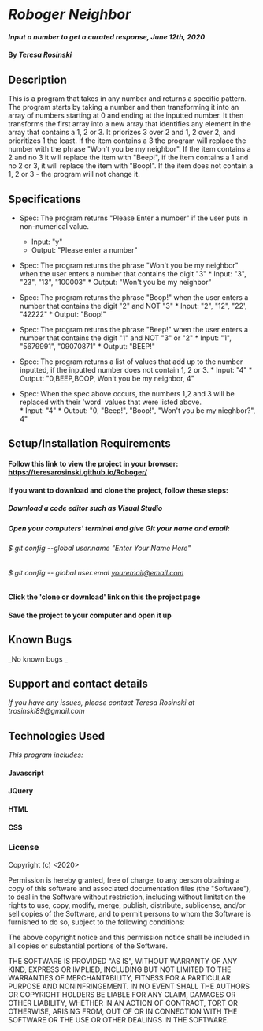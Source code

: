 # _Roboger Neighbor_

#### _Input a number to get a curated response, June 12th, 2020_

#### By _**Teresa Rosinski**_

## Description

This is a program that takes in any number and returns a specific pattern. The program starts by taking a number and then transforming it into an array of numbers starting at 0 and ending at the inputted number. It then transforms the first array into a new array that identifies any element in the array that contains a 1, 2 or 3. It priorizes 3 over 2 and 1, 2 over 2, and prioritizes 1 the least. If the item contains a 3 the program will replace the number with the phrase "Won't you be my neighbor". If the item contains a 2 and no 3 it will replace the item with "Beep!", if the item contains a 1 and no 2 or 3, it will replace the item with "Boop!". If the item does not contain a 1, 2 or 3 - the program will not change it. 

## Specifications

  * Spec: The program returns "Please Enter a number" if the user puts in non-numerical value.
    * Input: "y"
    * Output: "Please enter a number"

   * Spec: The program returns the phrase "Won't you be my neighbor" when the user enters a number that contains the digit "3"
    * Input: "3", "23", "13", "100003"
    * Output: "Won't you be my neighbor"

   * Spec: The program returns the phrase "Boop!" when the user enters a number that contains the digit "2" and NOT "3"
    * Input: "2", "12", "22', "42222"
    * Output: "Boop!"

   * Spec: The program returns the phrase "Beep!" when the user enters a number that contains the digit "1" and NOT "3" or "2"
    * Input: "1", "5679991", "09070871"
    * Output: "BEEP!"

   * Spec: The program returns a list of values that add up to the number inputted, if the inputted number does not contain 1, 2 or 3. 
    * Input: "4"
    * Output: "0,BEEP,BOOP, Won't you be my neighbor, 4"

   * Spec: When the spec above occurs, the numbers 1,2 and 3 will be replaced with their 'word' values that were listed above.  
    * Input: "4"
    * Output: "0, "Beep!", "Boop!", "Won't you be my nieghbor?", 4"

## Setup/Installation Requirements

#### Follow this link to view the project in your browser: https://teresarosinski.github.io/Roboger/
#### If you want to download and clone the project, follow these steps:
##### Download a code editor such as Visual Studio
##### Open your computers' terminal and give GIt your name and email:
###### $ git config --global user.name "Enter Your Name Here"
###### $ git config -- global user.emal youremail@email.com
#### Click the 'clone or download' link on this the project page
#### Save the project to your computer and open it up

## Known Bugs

_No known bugs _

## Support and contact details

_If you have any issues, please contact Teresa Rosinski at trosinski89@gmail.com_

## Technologies Used

_This program includes:_
#### Javascript
#### JQuery
#### HTML
#### CSS

### License

Copyright (c) <2020> <Teresa Rosinski>

Permission is hereby granted, free of charge, to any person obtaining a copy
of this software and associated documentation files (the "Software"), to deal
in the Software without restriction, including without limitation the rights
to use, copy, modify, merge, publish, distribute, sublicense, and/or sell
copies of the Software, and to permit persons to whom the Software is
furnished to do so, subject to the following conditions:

The above copyright notice and this permission notice shall be included in all
copies or substantial portions of the Software.

THE SOFTWARE IS PROVIDED "AS IS", WITHOUT WARRANTY OF ANY KIND, EXPRESS OR
IMPLIED, INCLUDING BUT NOT LIMITED TO THE WARRANTIES OF MERCHANTABILITY,
FITNESS FOR A PARTICULAR PURPOSE AND NONINFRINGEMENT. IN NO EVENT SHALL THE
AUTHORS OR COPYRIGHT HOLDERS BE LIABLE FOR ANY CLAIM, DAMAGES OR OTHER
LIABILITY, WHETHER IN AN ACTION OF CONTRACT, TORT OR OTHERWISE, ARISING FROM,
OUT OF OR IN CONNECTION WITH THE SOFTWARE OR THE USE OR OTHER DEALINGS IN THE
SOFTWARE.